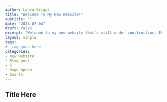 ```yaml
---
author: Laura Briggs
title: "Welcome To My New Website!"
subtitle: ""
date: "2024-07-04"
draft: false
excerpt: "Welcome to my new website that's still under construction. Even though it's 2024, the site is built using R, blogdown, and Hugo Apero. Let me explain why this is totally on brand for me."
layout: single
tags:
#- tag goes here
categories:
- New website
- Blog post
- R
- Hugo Apero
- Quarto
---
```


## Title Here
